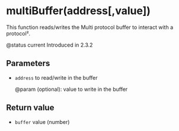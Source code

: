 # multiBuffer\(address\[,value\]\)

This function reads/writes the Multi protocol buffer to interact with a protocol².

@status current Introduced in 2.3.2

## Parameters

* `address` to read/write in the buffer

  @param \(optional\): value to write in the buffer

## Return value

* `buffer` value \(number\)

